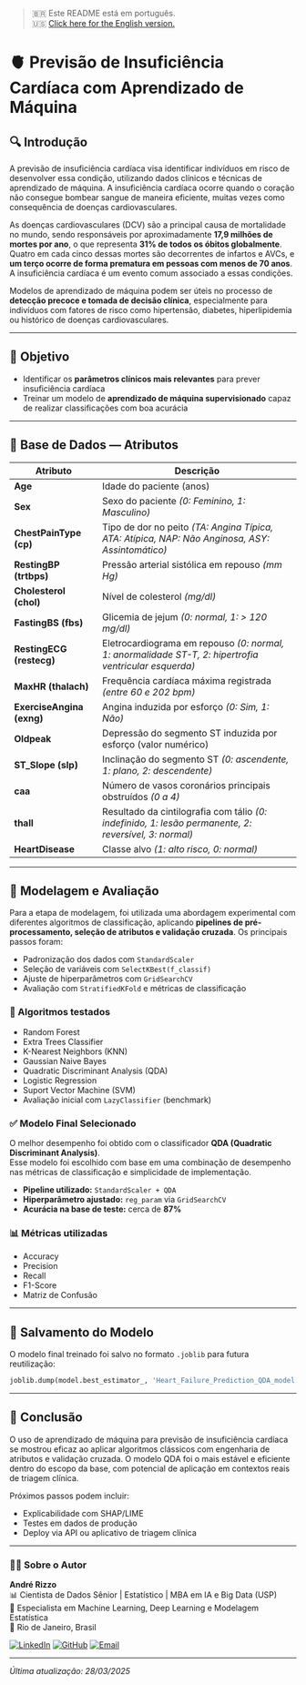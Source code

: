 > 🇧🇷 Este README está em português.  
> 🇺🇸 [Click here for the English version.](README_EN.md)


# 🫀 Previsão de Insuficiência Cardíaca com Aprendizado de Máquina

## 🔍 Introdução  
A previsão de insuficiência cardíaca visa identificar indivíduos em risco de desenvolver essa condição, utilizando dados clínicos e técnicas de aprendizado de máquina. A insuficiência cardíaca ocorre quando o coração não consegue bombear sangue de maneira eficiente, muitas vezes como consequência de doenças cardiovasculares.

As doenças cardiovasculares (DCV) são a principal causa de mortalidade no mundo, sendo responsáveis por aproximadamente **17,9 milhões de mortes por ano**, o que representa **31% de todos os óbitos globalmente**. Quatro em cada cinco dessas mortes são decorrentes de infartos e AVCs, e **um terço ocorre de forma prematura em pessoas com menos de 70 anos**. A insuficiência cardíaca é um evento comum associado a essas condições.

Modelos de aprendizado de máquina podem ser úteis no processo de **detecção precoce e tomada de decisão clínica**, especialmente para indivíduos com fatores de risco como hipertensão, diabetes, hiperlipidemia ou histórico de doenças cardiovasculares.

---

## 🎯 Objetivo  
- Identificar os **parâmetros clínicos mais relevantes** para prever insuficiência cardíaca  
- Treinar um modelo de **aprendizado de máquina supervisionado** capaz de realizar classificações com boa acurácia  

---

## 🧠 Base de Dados — Atributos

| Atributo | Descrição |
|----------|-----------|
| **Age** | Idade do paciente (anos) |
| **Sex** | Sexo do paciente *(0: Feminino, 1: Masculino)* |
| **ChestPainType (cp)** | Tipo de dor no peito *(TA: Angina Típica, ATA: Atípica, NAP: Não Anginosa, ASY: Assintomático)* |
| **RestingBP (trtbps)** | Pressão arterial sistólica em repouso *(mm Hg)* |
| **Cholesterol (chol)** | Nível de colesterol *(mg/dl)* |
| **FastingBS (fbs)** | Glicemia de jejum *(0: normal, 1: > 120 mg/dl)* |
| **RestingECG (restecg)** | Eletrocardiograma em repouso *(0: normal, 1: anormalidade ST-T, 2: hipertrofia ventricular esquerda)* |
| **MaxHR (thalach)** | Frequência cardíaca máxima registrada *(entre 60 e 202 bpm)* |
| **ExerciseAngina (exng)** | Angina induzida por esforço *(0: Sim, 1: Não)* |
| **Oldpeak** | Depressão do segmento ST induzida por esforço (valor numérico) |
| **ST_Slope (slp)** | Inclinação do segmento ST *(0: ascendente, 1: plano, 2: descendente)* |
| **caa** | Número de vasos coronários principais obstruídos *(0 a 4)* |
| **thall** | Resultado da cintilografia com tálio *(0: indefinido, 1: lesão permanente, 2: reversível, 3: normal)* |
| **HeartDisease** | Classe alvo *(1: alto risco, 0: normal)* |

---

## 📐 Modelagem e Avaliação

Para a etapa de modelagem, foi utilizada uma abordagem experimental com diferentes algoritmos de classificação, aplicando **pipelines de pré-processamento, seleção de atributos e validação cruzada**. Os principais passos foram:

- Padronização dos dados com `StandardScaler`
- Seleção de variáveis com `SelectKBest(f_classif)`
- Ajuste de hiperparâmetros com `GridSearchCV`
- Avaliação com `StratifiedKFold` e métricas de classificação

### 🧪 Algoritmos testados
- Random Forest
- Extra Trees Classifier
- K-Nearest Neighbors (KNN)
- Gaussian Naive Bayes
- Quadratic Discriminant Analysis (QDA)
- Logistic Regression
- Suport Vector Machine (SVM)
- Avaliação inicial com `LazyClassifier` (benchmark)

### ✅ Modelo Final Selecionado
O melhor desempenho foi obtido com o classificador **QDA (Quadratic Discriminant Analysis)**.  
Esse modelo foi escolhido com base em uma combinação de desempenho nas métricas de classificação e simplicidade de implementação.

- **Pipeline utilizado:** `StandardScaler + QDA`
- **Hiperparâmetro ajustado:** `reg_param` via `GridSearchCV`
- **Acurácia na base de teste:** cerca de **87%**

### 📊 Métricas utilizadas
- Accuracy
- Precision
- Recall
- F1-Score
- Matriz de Confusão

---

## 💾 Salvamento do Modelo

O modelo final treinado foi salvo no formato `.joblib` para futura reutilização:

```python
joblib.dump(model.best_estimator_, 'Heart_Failure_Prediction_QDA_model.joblib')
```

---

## 🧠 Conclusão

O uso de aprendizado de máquina para previsão de insuficiência cardíaca se mostrou eficaz ao aplicar algoritmos clássicos com engenharia de atributos e validação cruzada. O modelo QDA foi o mais estável e eficiente dentro do escopo da base, com potencial de aplicação em contextos reais de triagem clínica.

Próximos passos podem incluir:
- Explicabilidade com SHAP/LIME
- Testes em dados de produção
- Deploy via API ou aplicativo de triagem clínica

---

### 👨‍💻 Sobre o Autor

**André Rizzo**  
📊 Cientista de Dados Sênior | Estatístico | MBA em IA e Big Data (USP)  
🧠 Especialista em Machine Learning, Deep Learning e Modelagem Estatística  
📍 Rio de Janeiro, Brasil  

[![LinkedIn](https://img.shields.io/badge/LinkedIn-Perfil-0077B5?logo=linkedin&logoColor=white)](https://www.linkedin.com/in/andrerizzo1)
[![GitHub](https://img.shields.io/badge/GitHub-Portfólio-181717?logo=github&logoColor=white)](https://github.com/andrerizzo)
[![Email](https://img.shields.io/badge/Email-andrerizzo@hotmail.com-D14836?logo=gmail&logoColor=white)](mailto:andrerizzo@hotmail.com)

---
*Última atualização: 28/03/2025*
